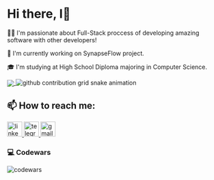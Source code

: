 <h1 align="left"><b>Hi there, I👋</b></h1>

👨‍💻 I'm passionate about Full-Stack proccess of developing amazing software with other developers!

🌊 I'm currently working on SynapseFlow project.

🎓 I'm studying at High School Diploma majoring in Computer Science.

<a href="https://github.com/">
  <img align="center" src="https://github-readme-stats.vercel.app/api?username=Kumala3&hide_border=true&count_private=true&show_icons=true&theme=radical">
</a>

<picture>
  <source media="(prefers-color-scheme: dark)" srcset="https://github.com/Kumala3/Kumala3/pull/new/output
  github-contribution-grid-snake-dark.svg">
  <source media="(prefers-color-scheme: light)" srcset="https://github.com/Kumala3/Kumala3/pull/new/output
  github-contribution-grid-snake.svg">
  <img alt="github contribution grid snake animation" src="https://github.com/Kumala3/Kumala3/pull/new/outputgithub-contribution-grid-snake.svg">
</picture>

<h2>📫 How to reach me:</h1>
<div align="left">
  <a href="https://www.linkedin.com/in/kostek-sytnyk/">
    <img src="https://img.shields.io/static/v1?message=LinkedIn&logo=linkedin&label=&color=0077B5&logoColor=white&labelColor=&style=flat" height="35" alt="linkedin logo"
    />
  </a>
  <a href="https://t.me/Supermario3">
    <img src="https://img.shields.io/static/v1?message=Telegram&logo=telegram&label=&color=2CA5E0&logoColor=white&labelColor=&style=flat" height="35"     alt="telegramlogo"/>
  </a>
  <a href="mailto:ksytnik73kwer@gmail.com">
    <img src="https://img.shields.io/static/v1?message=Gmail&logo=gmail&label=&color=D14836&logoColor=white&labelColor=&style=flat" height="35" alt="gmail logo"  />
  </a>
</div>

### 💻 Codewars

![codewars](https://www.codewars.com/users/Kumala3/badges/large)
